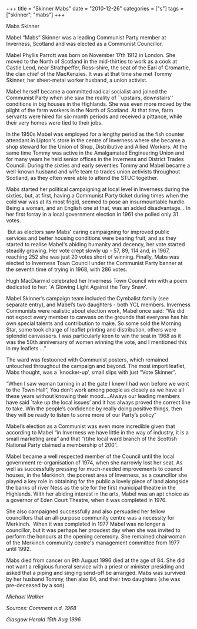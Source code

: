 +++
title = "Skinner Mabs"
date = "2010-12-26"
categories = ["s"]
tags = ["skinner", "mabs"]
+++

Mabs Skinner

Mabel “Mabs” Skinner was a leading Communist Party member at Inverness, Scotland and was elected as a Communist Councillor.

Mabel Phyllis Parrott was born on November 17th 1912 in London. She moved to the North of Scotland in the mid-thirties to work as a cook at Castle Leod, near Strathpeffer, Ross-shire, the seat of the Earl of Cromartie, the clan chief of the MacKenzies. It was at that time she met Tommy Skinner, her sheet-metal worker husband, a union activist.

Mabel herself became a committed radical socialist and joined the Communist Party when she saw the reality of \`\`upstairs, downstairs'' conditions in big houses in the Highlands. She was even more moved by the plight of the farm workers in the North of Scotland. At that time, farm servants were hired for six-month periods and received a pittance, while their very homes were tied to their jobs.

In the 1950s Mabel was employed for a lengthy period as the fish counter attendant in Lipton's store in the centre of Inverness where she became a shop steward for the Union of Shop, Distributive and Allied Workers. At the same time Tommy was active in the Amalgamated Engineering Union and for many years he held senior offices in the Inverness and District Trades Council. During the sixties and early seventies Tommy and Mabel became a well-known husband and wife team to trades union activists throughout Scotland, as they often were able to attend the STUC together.

Mabs started her political campaigning at local level in Inverness during the sixties, but, at first, having a Communist Party ticket during times when the cold war was at its most frigid, seemed to pose an insurmountable hurdle. Being a woman, and an English one at that, was an added disadvantage. . In her first forray in a local government election in 1961 she polled only 31 votes.

 But as electors saw Mabs' caring campaigning for improved public services and better housing conditions were bearing fruit, and as they started to realise Mabel's abiding humanity and decency, her vote started steadily growing. Her vote crept slowly up - 57, 89, 114 and, in 1967, reaching 252 she was just 20 votes short of winning. Finally, Mabs was elected to Inverness Town Council under the Communist Party banner at the seventh time of trying in 1968, with 286 votes.

Hugh MacDiarmid celebrated her Inverness Town Council win with a poem dedicated to her: \`A Glowing Light Against the Tory Snaw’.

Mabel Skinner’s campaign team included the Cymbalist family (see separate entry), and Mabel’s two daughters - both YCL members. Inverness Communists were realistic about election work, Mabel once said: “We did not expect every member to canvass on the grounds that everyone has his own special talents and contribution to make. So some sold the Morning Star, some took charge of leaflet printing and distribution, others were splendid canvassers. I was particularly keen to win the seat in 1968 as it was the 50th anniversary of women winning the vote, and I mentioned this in my leaflets …”

The ward was festooned with Communist posters, which remained untouched throughout the campaign and beyond. The most import leaflet, Mabs thought, was a \`knocker-up’, small slips with just “Vote Skinner”.

“When I saw woman turning in at the gate I knew I had won before we went to the Town Hall”, You don’t work among people as closely as we have all these years without knowing their mood….Always our leading members have said \`take up the local issues’ and it has always proved the correct line to take. Win the people’s confidence by really doing positive things, then they will be ready to listen to some more of our Party’s policy”

Mabel’s election as a Communist was even more incredible given that according to Mabel “in Inverness we have little in the way of industry, it is a small marketing area” and that “(t)he local ward branch of the Scottish National Party claimed a membership of 200”.

Mabel became a well respected member of the Council until the local government re-organisation of 1974, when she narrowly lost her seat. As well as successfully pressing for much-needed improvements to council houses, in the Merkinch, the poorest area of Inverness, as a councillor she played a key role in obtaining for the public a lovely piece of land alongside the banks of river Ness as the site for the first municipal theatre in the Highlands. With her abiding interest in the arts, Mabel was an apt choice as a governor of Eden Court Theatre, when it was completed in 1976.

She also campaigned successfully and also persuaded her fellow councillors that an all-purpose community centre was a necessity for Merkinch.  When it was completed in 1977 Mabel was no longer a councillor, but it was perhaps her proudest day when she was invited to perform the honours at the opening ceremony. She remained chairwoman of the Merkinch community centre's management committee from 1977 until 1992.

Mabs died from cancer on 9th August 1996 died at the age of 84. She did not want a religious funeral service with a priest or minister presiding and asked that a piping and singing send-off be arranged. Mabs was survived by her husband Tommy, then also 84, and their two daughters (she was pre-deceased by a son).

_Michael Walker_

_Sources: Comment n.d. 1968_

_Glasgow_ _Herald 15th Aug 1996_
